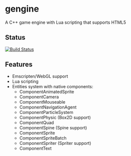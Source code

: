 gengine
=======

A C++ game engine with Lua scripting that supports HTML5

## Status
[![Build Status](https://drone.io/github.com/gogoprog/gengine/status.png)](https://drone.io/github.com/gogoprog/gengine/latest)

## Features
 * Emscripten/WebGL support
 * Lua scripting
 * Entities system with native components:
   * ComponentAnimatedSprite
   * ComponentCamera
   * ComponentMouseable
   * ComponentNavigationAgent
   * ComponentParticleSystem
   * ComponentPhysic (Box2D support)
   * ComponentQuad
   * ComponentSpine (Spine support)
   * ComponentSprite
   * ComponentSpriteBatch
   * ComponentSpriter (Spriter support)
   * ComponentText

